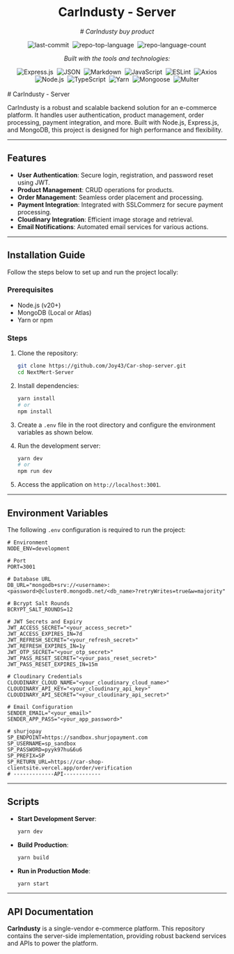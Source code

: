 <div align="center" class="text-center">
  <h1>CarIndusty - Server</h1>
  <p><em># CarIndusty buy product</em></p>

  <!-- GitHub Repo Badges -->
  <img alt="last-commit" src="https://img.shields.io/github/last-commit/Joy43/Car-shop-server?style=flat&logo=git&logoColor=white&color=0080ff" class="inline-block mx-1" style="margin: 0px 2px;">
  <img alt="repo-top-language" src="https://img.shields.io/github/languages/top/Joy43/Car-shop-server?style=flat&color=0080ff" class="inline-block mx-1" style="margin: 0px 2px;">
  <img alt="repo-language-count" src="https://img.shields.io/github/languages/count/Joy43/Car-shop-server?style=flat&color=0080ff" class="inline-block mx-1" style="margin: 0px 2px;">

  <p><em>Built with the tools and technologies:</em></p>

  <!-- Tech Stack Badges -->
  <img alt="Express.js" src="https://img.shields.io/badge/Express.js-000000.svg?style=flat&logo=express&logoColor=white" class="inline-block mx-1" style="margin: 0px 2px;">
  <img alt="JSON" src="https://img.shields.io/badge/JSON-000000.svg?style=flat&logo=JSON&logoColor=white" class="inline-block mx-1" style="margin: 0px 2px;">
  <img alt="Markdown" src="https://img.shields.io/badge/Markdown-000000.svg?style=flat&logo=Markdown&logoColor=white" class="inline-block mx-1" style="margin: 0px 2px;">
  <img alt="JavaScript" src="https://img.shields.io/badge/JavaScript-F7DF1E.svg?style=flat&logo=JavaScript&logoColor=black" class="inline-block mx-1" style="margin: 0px 2px;">
  <img alt="ESLint" src="https://img.shields.io/badge/ESLint-4B32C3.svg?style=flat&logo=ESLint&logoColor=white" class="inline-block mx-1" style="margin: 0px 2px;">
  <img alt="Axios" src="https://img.shields.io/badge/Axios-5A29E4.svg?style=flat&logo=Axios&logoColor=white" class="inline-block mx-1" style="margin: 0px 2px;">
  <img alt="Node.js" src="https://img.shields.io/badge/Node.js-339933.svg?style=flat&logo=node.js&logoColor=white" class="inline-block mx-1" style="margin: 0px 2px;">
  <img alt="TypeScript" src="https://img.shields.io/badge/TypeScript-3178C6.svg?style=flat&logo=TypeScript&logoColor=white" class="inline-block mx-1" style="margin: 0px 2px;">
  <img alt="Yarn" src="https://img.shields.io/badge/Yarn-2C8EBB.svg?style=flat&logo=Yarn&logoColor=white" class="inline-block mx-1" style="margin: 0px 2px;">
  <img alt="Mongoose" src="https://img.shields.io/badge/Mongoose-880000.svg?style=flat&logo=mongoose&logoColor=white" class="inline-block mx-1" style="margin: 0px 2px;">
  
  <img alt="Multer" src="https://img.shields.io/badge/Multer-1B1F23.svg?style=flat&logoColor=white" class="inline-block mx-1" style="margin: 0px 2px;">
</div>


<br>
# CarIndusty - Server

CarIndusty is a robust and scalable backend solution for an e-commerce platform. It handles user authentication, product management, order processing, payment integration, and more. Built with Node.js, Express.js, and MongoDB, this project is designed for high performance and flexibility.

---

## Features

- **User Authentication**: Secure login, registration, and password reset using JWT.
- **Product Management**: CRUD operations for products.
- **Order Management**: Seamless order placement and processing.
- **Payment Integration**: Integrated with SSLCommerz for secure payment processing.
- **Cloudinary Integration**: Efficient image storage and retrieval.
- **Email Notifications**: Automated email services for various actions.

---

## Installation Guide

Follow the steps below to set up and run the project locally:

### Prerequisites

- Node.js (v20+)
- MongoDB (Local or Atlas)
- Yarn or npm

### Steps

1. Clone the repository:
   ```bash
   git clone https://github.com/Joy43/Car-shop-server.git
   cd NextMert-Server
   ```

2. Install dependencies:
   ```bash
   yarn install
   # or
   npm install
   ```

3. Create a `.env` file in the root directory and configure the environment variables as shown below.

4. Run the development server:
   ```bash
   yarn dev
   # or
   npm run dev
   ```

5. Access the application on `http://localhost:3001`.

---

## Environment Variables

The following `.env` configuration is required to run the project:

```dotenv
# Environment
NODE_ENV=development

# Port
PORT=3001

# Database URL
DB_URL="mongodb+srv://<username>:<password>@cluster0.mongodb.net/<db_name>?retryWrites=true&w=majority"

# Bcrypt Salt Rounds
BCRYPT_SALT_ROUNDS=12

# JWT Secrets and Expiry
JWT_ACCESS_SECRET="<your_access_secret>"
JWT_ACCESS_EXPIRES_IN=7d
JWT_REFRESH_SECRET="<your_refresh_secret>"
JWT_REFRESH_EXPIRES_IN=1y
JWT_OTP_SECRET="<your_otp_secret>"
JWT_PASS_RESET_SECRET="<your_pass_reset_secret>"
JWT_PASS_RESET_EXPIRES_IN=15m

# Cloudinary Credentials
CLOUDINARY_CLOUD_NAME="<your_cloudinary_cloud_name>"
CLOUDINARY_API_KEY="<your_cloudinary_api_key>"
CLOUDINARY_API_SECRET="<your_cloudinary_api_secret>"

# Email Configuration
SENDER_EMAIL="<your_email>"
SENDER_APP_PASS="<your_app_password>"

# shurjopay
SP_ENDPOINT=https://sandbox.shurjopayment.com
SP_USERNAME=sp_sandbox
SP_PASSWORD=pyyk97hu&6u6
SP_PREFIX=SP
SP_RETURN_URL=https://car-shop-clientsite.vercel.app/order/verification
# -------------API------------
```

---

## Scripts

- **Start Development Server**: 
  ```bash
  yarn dev
  ```
- **Build Production**: 
  ```bash
  yarn build
  ```
- **Run in Production Mode**: 
  ```bash
  yarn start
  ```

---

## API Documentation

<!-- [https://documenter.getpostman.com/view/28371413/2sAYQXpCyd](https://documenter.getpostman.com/view/28371413/2sAYQXpCyd) -->

**CarIndusty** is a single-vendor e-commerce platform. This repository contains the server-side implementation, providing robust backend services and APIs to power the platform.

